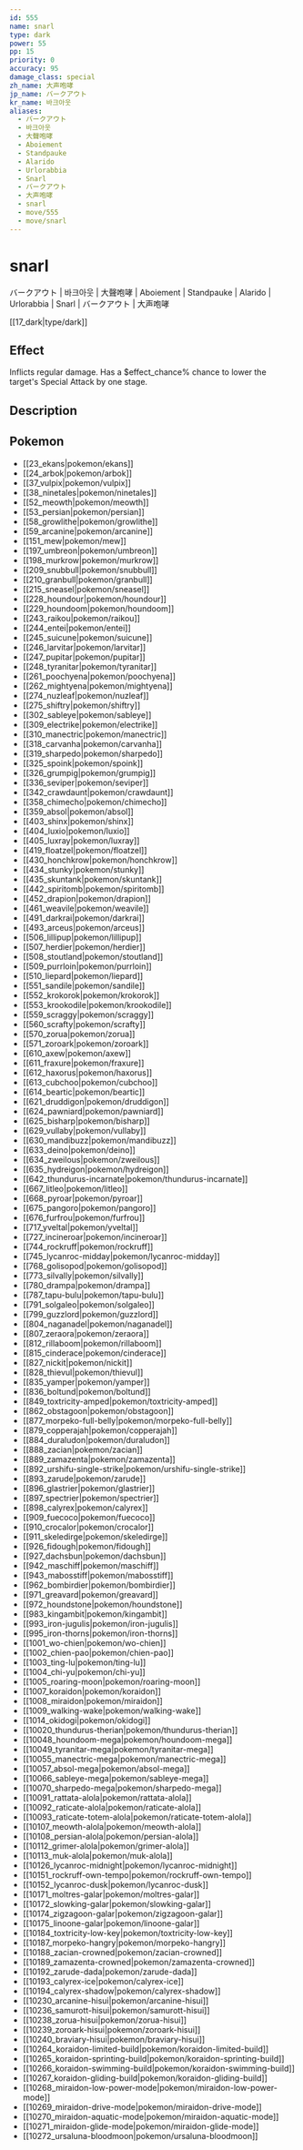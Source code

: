 ```yaml
---
id: 555
name: snarl
type: dark
power: 55
pp: 15
priority: 0
accuracy: 95
damage_class: special
zh_name: 大声咆哮
jp_name: バークアウト
kr_name: 바크아웃
aliases:
  - バークアウト
  - 바크아웃
  - 大聲咆哮
  - Aboiement
  - Standpauke
  - Alarido
  - Urlorabbia
  - Snarl
  - バークアウト
  - 大声咆哮
  - snarl
  - move/555
  - move/snarl
---
```

# snarl
    
バークアウト | 바크아웃 | 大聲咆哮 | Aboiement | Standpauke | Alarido | Urlorabbia | Snarl | バークアウト | 大声咆哮

[[17_dark|type/dark]]

## Effect

Inflicts regular damage.  Has a $effect_chance% chance to lower the target's Special Attack by one stage.

## Description



## Pokemon

- [[23_ekans|pokemon/ekans]]
- [[24_arbok|pokemon/arbok]]
- [[37_vulpix|pokemon/vulpix]]
- [[38_ninetales|pokemon/ninetales]]
- [[52_meowth|pokemon/meowth]]
- [[53_persian|pokemon/persian]]
- [[58_growlithe|pokemon/growlithe]]
- [[59_arcanine|pokemon/arcanine]]
- [[151_mew|pokemon/mew]]
- [[197_umbreon|pokemon/umbreon]]
- [[198_murkrow|pokemon/murkrow]]
- [[209_snubbull|pokemon/snubbull]]
- [[210_granbull|pokemon/granbull]]
- [[215_sneasel|pokemon/sneasel]]
- [[228_houndour|pokemon/houndour]]
- [[229_houndoom|pokemon/houndoom]]
- [[243_raikou|pokemon/raikou]]
- [[244_entei|pokemon/entei]]
- [[245_suicune|pokemon/suicune]]
- [[246_larvitar|pokemon/larvitar]]
- [[247_pupitar|pokemon/pupitar]]
- [[248_tyranitar|pokemon/tyranitar]]
- [[261_poochyena|pokemon/poochyena]]
- [[262_mightyena|pokemon/mightyena]]
- [[274_nuzleaf|pokemon/nuzleaf]]
- [[275_shiftry|pokemon/shiftry]]
- [[302_sableye|pokemon/sableye]]
- [[309_electrike|pokemon/electrike]]
- [[310_manectric|pokemon/manectric]]
- [[318_carvanha|pokemon/carvanha]]
- [[319_sharpedo|pokemon/sharpedo]]
- [[325_spoink|pokemon/spoink]]
- [[326_grumpig|pokemon/grumpig]]
- [[336_seviper|pokemon/seviper]]
- [[342_crawdaunt|pokemon/crawdaunt]]
- [[358_chimecho|pokemon/chimecho]]
- [[359_absol|pokemon/absol]]
- [[403_shinx|pokemon/shinx]]
- [[404_luxio|pokemon/luxio]]
- [[405_luxray|pokemon/luxray]]
- [[419_floatzel|pokemon/floatzel]]
- [[430_honchkrow|pokemon/honchkrow]]
- [[434_stunky|pokemon/stunky]]
- [[435_skuntank|pokemon/skuntank]]
- [[442_spiritomb|pokemon/spiritomb]]
- [[452_drapion|pokemon/drapion]]
- [[461_weavile|pokemon/weavile]]
- [[491_darkrai|pokemon/darkrai]]
- [[493_arceus|pokemon/arceus]]
- [[506_lillipup|pokemon/lillipup]]
- [[507_herdier|pokemon/herdier]]
- [[508_stoutland|pokemon/stoutland]]
- [[509_purrloin|pokemon/purrloin]]
- [[510_liepard|pokemon/liepard]]
- [[551_sandile|pokemon/sandile]]
- [[552_krokorok|pokemon/krokorok]]
- [[553_krookodile|pokemon/krookodile]]
- [[559_scraggy|pokemon/scraggy]]
- [[560_scrafty|pokemon/scrafty]]
- [[570_zorua|pokemon/zorua]]
- [[571_zoroark|pokemon/zoroark]]
- [[610_axew|pokemon/axew]]
- [[611_fraxure|pokemon/fraxure]]
- [[612_haxorus|pokemon/haxorus]]
- [[613_cubchoo|pokemon/cubchoo]]
- [[614_beartic|pokemon/beartic]]
- [[621_druddigon|pokemon/druddigon]]
- [[624_pawniard|pokemon/pawniard]]
- [[625_bisharp|pokemon/bisharp]]
- [[629_vullaby|pokemon/vullaby]]
- [[630_mandibuzz|pokemon/mandibuzz]]
- [[633_deino|pokemon/deino]]
- [[634_zweilous|pokemon/zweilous]]
- [[635_hydreigon|pokemon/hydreigon]]
- [[642_thundurus-incarnate|pokemon/thundurus-incarnate]]
- [[667_litleo|pokemon/litleo]]
- [[668_pyroar|pokemon/pyroar]]
- [[675_pangoro|pokemon/pangoro]]
- [[676_furfrou|pokemon/furfrou]]
- [[717_yveltal|pokemon/yveltal]]
- [[727_incineroar|pokemon/incineroar]]
- [[744_rockruff|pokemon/rockruff]]
- [[745_lycanroc-midday|pokemon/lycanroc-midday]]
- [[768_golisopod|pokemon/golisopod]]
- [[773_silvally|pokemon/silvally]]
- [[780_drampa|pokemon/drampa]]
- [[787_tapu-bulu|pokemon/tapu-bulu]]
- [[791_solgaleo|pokemon/solgaleo]]
- [[799_guzzlord|pokemon/guzzlord]]
- [[804_naganadel|pokemon/naganadel]]
- [[807_zeraora|pokemon/zeraora]]
- [[812_rillaboom|pokemon/rillaboom]]
- [[815_cinderace|pokemon/cinderace]]
- [[827_nickit|pokemon/nickit]]
- [[828_thievul|pokemon/thievul]]
- [[835_yamper|pokemon/yamper]]
- [[836_boltund|pokemon/boltund]]
- [[849_toxtricity-amped|pokemon/toxtricity-amped]]
- [[862_obstagoon|pokemon/obstagoon]]
- [[877_morpeko-full-belly|pokemon/morpeko-full-belly]]
- [[879_copperajah|pokemon/copperajah]]
- [[884_duraludon|pokemon/duraludon]]
- [[888_zacian|pokemon/zacian]]
- [[889_zamazenta|pokemon/zamazenta]]
- [[892_urshifu-single-strike|pokemon/urshifu-single-strike]]
- [[893_zarude|pokemon/zarude]]
- [[896_glastrier|pokemon/glastrier]]
- [[897_spectrier|pokemon/spectrier]]
- [[898_calyrex|pokemon/calyrex]]
- [[909_fuecoco|pokemon/fuecoco]]
- [[910_crocalor|pokemon/crocalor]]
- [[911_skeledirge|pokemon/skeledirge]]
- [[926_fidough|pokemon/fidough]]
- [[927_dachsbun|pokemon/dachsbun]]
- [[942_maschiff|pokemon/maschiff]]
- [[943_mabosstiff|pokemon/mabosstiff]]
- [[962_bombirdier|pokemon/bombirdier]]
- [[971_greavard|pokemon/greavard]]
- [[972_houndstone|pokemon/houndstone]]
- [[983_kingambit|pokemon/kingambit]]
- [[993_iron-jugulis|pokemon/iron-jugulis]]
- [[995_iron-thorns|pokemon/iron-thorns]]
- [[1001_wo-chien|pokemon/wo-chien]]
- [[1002_chien-pao|pokemon/chien-pao]]
- [[1003_ting-lu|pokemon/ting-lu]]
- [[1004_chi-yu|pokemon/chi-yu]]
- [[1005_roaring-moon|pokemon/roaring-moon]]
- [[1007_koraidon|pokemon/koraidon]]
- [[1008_miraidon|pokemon/miraidon]]
- [[1009_walking-wake|pokemon/walking-wake]]
- [[1014_okidogi|pokemon/okidogi]]
- [[10020_thundurus-therian|pokemon/thundurus-therian]]
- [[10048_houndoom-mega|pokemon/houndoom-mega]]
- [[10049_tyranitar-mega|pokemon/tyranitar-mega]]
- [[10055_manectric-mega|pokemon/manectric-mega]]
- [[10057_absol-mega|pokemon/absol-mega]]
- [[10066_sableye-mega|pokemon/sableye-mega]]
- [[10070_sharpedo-mega|pokemon/sharpedo-mega]]
- [[10091_rattata-alola|pokemon/rattata-alola]]
- [[10092_raticate-alola|pokemon/raticate-alola]]
- [[10093_raticate-totem-alola|pokemon/raticate-totem-alola]]
- [[10107_meowth-alola|pokemon/meowth-alola]]
- [[10108_persian-alola|pokemon/persian-alola]]
- [[10112_grimer-alola|pokemon/grimer-alola]]
- [[10113_muk-alola|pokemon/muk-alola]]
- [[10126_lycanroc-midnight|pokemon/lycanroc-midnight]]
- [[10151_rockruff-own-tempo|pokemon/rockruff-own-tempo]]
- [[10152_lycanroc-dusk|pokemon/lycanroc-dusk]]
- [[10171_moltres-galar|pokemon/moltres-galar]]
- [[10172_slowking-galar|pokemon/slowking-galar]]
- [[10174_zigzagoon-galar|pokemon/zigzagoon-galar]]
- [[10175_linoone-galar|pokemon/linoone-galar]]
- [[10184_toxtricity-low-key|pokemon/toxtricity-low-key]]
- [[10187_morpeko-hangry|pokemon/morpeko-hangry]]
- [[10188_zacian-crowned|pokemon/zacian-crowned]]
- [[10189_zamazenta-crowned|pokemon/zamazenta-crowned]]
- [[10192_zarude-dada|pokemon/zarude-dada]]
- [[10193_calyrex-ice|pokemon/calyrex-ice]]
- [[10194_calyrex-shadow|pokemon/calyrex-shadow]]
- [[10230_arcanine-hisui|pokemon/arcanine-hisui]]
- [[10236_samurott-hisui|pokemon/samurott-hisui]]
- [[10238_zorua-hisui|pokemon/zorua-hisui]]
- [[10239_zoroark-hisui|pokemon/zoroark-hisui]]
- [[10240_braviary-hisui|pokemon/braviary-hisui]]
- [[10264_koraidon-limited-build|pokemon/koraidon-limited-build]]
- [[10265_koraidon-sprinting-build|pokemon/koraidon-sprinting-build]]
- [[10266_koraidon-swimming-build|pokemon/koraidon-swimming-build]]
- [[10267_koraidon-gliding-build|pokemon/koraidon-gliding-build]]
- [[10268_miraidon-low-power-mode|pokemon/miraidon-low-power-mode]]
- [[10269_miraidon-drive-mode|pokemon/miraidon-drive-mode]]
- [[10270_miraidon-aquatic-mode|pokemon/miraidon-aquatic-mode]]
- [[10271_miraidon-glide-mode|pokemon/miraidon-glide-mode]]
- [[10272_ursaluna-bloodmoon|pokemon/ursaluna-bloodmoon]]

